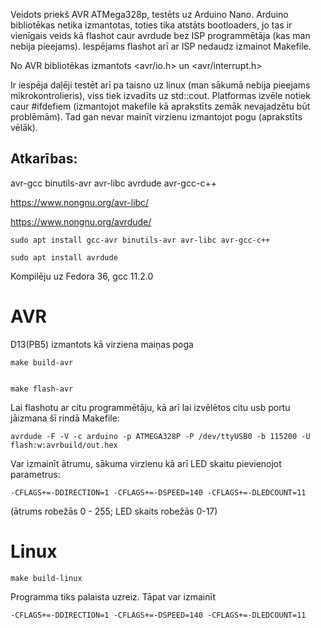 Veidots priekš AVR ATMega328p, testēts uz Arduino Nano. Arduino bibliotēkas netika izmantotas, toties tika atstāts bootloaders, jo tas ir vienīgais veids kā flashot caur avrdude bez ISP programmētāja (kas man nebija pieejams). Iespējams flashot arī ar ISP nedaudz izmainot Makefile.


No AVR bibliotēkas izmantots <avr/io.h> un <avr/interrupt.h>


Ir iespēja daļēji testēt arī pa taisno uz linux (man sākumā nebija pieejams mikrokontrolieris), viss tiek izvadīts uz std::cout. Platformas izvēle notiek caur #ifdefiem (izmantojot makefile kā aprakstīts zemāk nevajadzētu būt problēmām). Tad gan nevar mainīt virzienu izmantojot pogu (aprakstīts vēlāk).


## Atkarības:

avr-gcc binutils-avr avr-libc avrdude avr-gcc-c++

https://www.nongnu.org/avr-libc/

https://www.nongnu.org/avrdude/


    sudo apt install gcc-avr binutils-avr avr-libc avr-gcc-c++

    sudo apt install avrdude


Kompilēju uz Fedora 36, gcc 11.2.0

# AVR


D13(PB5) izmantots kā virziena maiņas poga


    make build-avr


    make flash-avr


Lai flashotu ar citu programmētāju, kā arī lai izvēlētos citu usb portu jāizmana šī rindā Makefile:

    avrdude -F -V -c arduino -p ATMEGA328P -P /dev/ttyUSB0 -b 115200 -U flash:w:avrbuild/out.hex


Var izmainīt ātrumu, sākuma virzienu kā arī LED skaitu pievienojot parametrus:

    -CFLAGS+=-DDIRECTION=1 -CFLAGS+=-DSPEED=140 -CFLAGS+=-DLEDCOUNT=11
(ātrums robežās 0 - 255; LED skaits robežās 0-17)


# Linux

    make build-linux

Programma tiks palaista uzreiz. Tāpat var izmainīt

    -CFLAGS+=-DDIRECTION=1 -CFLAGS+=-DSPEED=140 -CFLAGS+=-DLEDCOUNT=11



